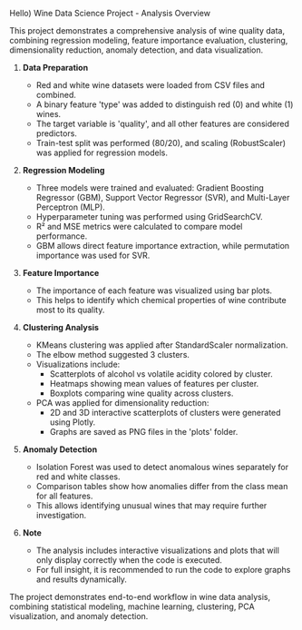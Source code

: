 Hello) 
Wine Data Science Project - Analysis Overview

This project demonstrates a comprehensive analysis of wine quality data, combining regression modeling, feature importance evaluation, clustering, dimensionality reduction, anomaly detection, and data visualization.

1. **Data Preparation**
   - Red and white wine datasets were loaded from CSV files and combined.
   - A binary feature 'type' was added to distinguish red (0) and white (1) wines.
   - The target variable is 'quality', and all other features are considered predictors.
   - Train-test split was performed (80/20), and scaling (RobustScaler) was applied for regression models.

2. **Regression Modeling**
   - Three models were trained and evaluated: Gradient Boosting Regressor (GBM), Support Vector Regressor (SVR), and Multi-Layer Perceptron (MLP).
   - Hyperparameter tuning was performed using GridSearchCV.
   - R² and MSE metrics were calculated to compare model performance.
   - GBM allows direct feature importance extraction, while permutation importance was used for SVR.

3. **Feature Importance**
   - The importance of each feature was visualized using bar plots.
   - This helps to identify which chemical properties of wine contribute most to its quality.

4. **Clustering Analysis**
   - KMeans clustering was applied after StandardScaler normalization.
   - The elbow method suggested 3 clusters.
   - Visualizations include:
     - Scatterplots of alcohol vs volatile acidity colored by cluster.
     - Heatmaps showing mean values of features per cluster.
     - Boxplots comparing wine quality across clusters.
   - PCA was applied for dimensionality reduction:
     - 2D and 3D interactive scatterplots of clusters were generated using Plotly.
     - Graphs are saved as PNG files in the 'plots' folder.

5. **Anomaly Detection**
   - Isolation Forest was used to detect anomalous wines separately for red and white classes.
   - Comparison tables show how anomalies differ from the class mean for all features.
   - This allows identifying unusual wines that may require further investigation.

6. **Note**
   - The analysis includes interactive visualizations and plots that will only display correctly when the code is executed.
   - For full insight, it is recommended to run the code to explore graphs and results dynamically.

The project demonstrates end-to-end workflow in wine data analysis, combining statistical modeling, machine learning, clustering, PCA visualization, and anomaly detection.
